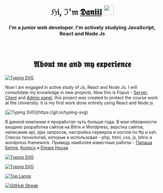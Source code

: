 <h1 align="center">ℌ𝔦, ℑ'𝔪 <a href="https://t.me/reverse_light/" target="_blank">𝕯𝖆𝖓𝖎𝖎𝖑</a> 
<img src="https://github.com/blackcater/blackcater/raw/main/images/Hi.gif" height="32"/></h1>

<h3 align="center">I'm a junior web developer. I'm actively studying JavaScript, React and Node Js</h3>
<br>

<h1 align="center">𝕬𝖇𝖔𝖚𝖙 𝖒𝖊 𝖆𝖓𝖉 𝖒𝖞 𝖊𝖝𝖕𝖊𝖗𝖎𝖊𝖓𝖈𝖊</a></h1>

[![Typing SVG](https://readme-typing-svg.herokuapp.com?color=ffe5b4&lines=Nowadays)](https://git.io/typing-svg)

<p>Now I am engaged in active study of Js, React and Node Js. I will consolidate my knowledge in new projects. Now this is Fopus - <a href="https://github.com/Daniil-Tevs/fopus-server" target="_blank">Server</a>, <a href="https://github.com/Daniil-Tevs/fopus-client" target="_blank">Client</a> and <a href="https://github.com/Daniil-Tevs/fopus-admin" target="_blank">Admin panel</a>, this project was created to protect the course work at the University. It is my first work done entirely using React and Node js</p>

[![Typing SVG](https://readme-typing-svg.herokuapp.com?color=ffe5b4&lines=Company+"Aimart")](https://git.io/typing-svg)

<p>В данной компании я проработал чуть больше года. В мои обязанности входило разработка сайтов на Bitrix и Wordpress, верстка сайтов, написание api, ajax запросов, настройка серверов и хостов по ftp и ssh. Список технологий, которые я использовал - php, html, css, js, bitrix и wordpress framework. Приведу наиболее известные работы - <a href="https://pabeppe.ru/" target="_blank">Папаша Беппе</a>, <a href="https://www.koleso39.com/" target="_blank">Колесо</a> и <a href="https://dreamhouse39.ru/" target="_blank">Dream House</a></p>


[![Typing SVG](https://readme-typing-svg.herokuapp.com?color=ffe5b4&lines=Bitrix+University)](https://git.io/typing-svg)


[![Typing SVG](https://readme-typing-svg.herokuapp.com?color=ffe5b4&lines=Baltic+Federal+Universityy)](https://git.io/typing-svg)

  
[![Top Langs](https://github-readme-stats.vercel.app/api/top-langs/?username=Daniil-Tevs&layout=compact)](https://github.com/anuraghazra/github-readme-stats)

[![GitHub Streak](https://github-readme-streak-stats.herokuapp.com/?user=Daniil-Tevs)](https://git.io/streak-stats)
